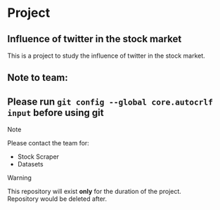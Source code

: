 # Project

## Influence of twitter in the stock market
This is a project to study the influence of twitter in the stock market.

## __Note to team:__  
## __Please run `git config --global core.autocrlf input` before using git__

> [!NOTE]  
> Please contact the team for:
> - Stock Scraper
> - Datasets

> [!WARNING]  
>This repository will exist __only__ for the duration of the project.  
Repository would be deleted after.